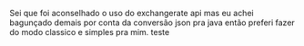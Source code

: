 Sei que foi aconselhado o uso do exchangerate api
mas eu achei bagunçado demais por conta da conversão json pra java então preferi fazer do modo classico e simples pra mim.
teste